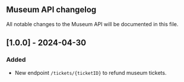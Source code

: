 ## Museum API changelog

All notable changes to the Museum API will be documented in this file.

## [1.0.0] - 2024-04-30

### Added
- New endpoint `/tickets/{ticketID}` to refund museum tickets.

